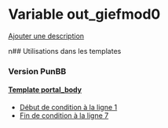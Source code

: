 # Variable out_giefmod0
[Ajouter une description](https://fa-tvars.appspot.com/out_giefmod0)

n## Utilisations dans les templates

### Version PunBB

#### [Template portal_body](punbb/portal_body.md)
* [Début de condition à la ligne 1](../punbb/portal_body.tpl#L1)
* [Fin de condition à la ligne 7](../punbb/portal_body.tpl#L7)